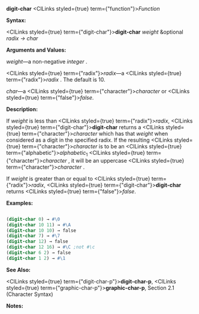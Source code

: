 **digit-char** <ClLinks styled={true} term={"function"}><i>Function</i></ClLinks> 



**Syntax:** 



<ClLinks styled={true} term={"digit-char"}><b>digit-char</b></ClLinks> *weight* &amp;optional *radix → char* 



**Arguments and Values:** 



*weight*—a non-negative *integer* . 



<ClLinks styled={true} term={"radix"}><i>radix</i></ClLinks>—a <ClLinks styled={true} term={"radix"}><i>radix</i></ClLinks> . The default is 10. 



*char*—a <ClLinks styled={true} term={"character"}><i>character</i></ClLinks> or <ClLinks styled={true} term={"false"}><i>false</i></ClLinks>. 



**Description:** 



If *weight* is less than <ClLinks styled={true} term={"radix"}><i>radix</i></ClLinks>, <ClLinks styled={true} term={"digit-char"}><b>digit-char</b></ClLinks> returns a <ClLinks styled={true} term={"character"}><i>character</i></ClLinks> which has that *weight* when considered as a digit in the specified radix. If the resulting <ClLinks styled={true} term={"character"}><i>character</i></ClLinks> is to be an <ClLinks styled={true} term={"alphabetic"}><i>alphabetic</i></ClLinks><sub>1</sub> <ClLinks styled={true} term={"character"}><i>character</i></ClLinks> , it will be an uppercase <ClLinks styled={true} term={"character"}><i>character</i></ClLinks> . 



If *weight* is greater than or equal to <ClLinks styled={true} term={"radix"}><i>radix</i></ClLinks>, <ClLinks styled={true} term={"digit-char"}><b>digit-char</b></ClLinks> returns <ClLinks styled={true} term={"false"}><i>false</i></ClLinks>. 



**Examples:**
```lisp

(digit-char 0) → #\0 
(digit-char 10 11) → #\A 
(digit-char 10 10) → false 
(digit-char 7) → #\7 
(digit-char 12) → false 
(digit-char 12 16) → #\C ;not #\c 
(digit-char 6 2) → false 
(digit-char 1 2) → #\1 

```
**See Also:** 



<ClLinks styled={true} term={"digit-char-p"}><b>digit-char-p</b></ClLinks>, <ClLinks styled={true} term={"graphic-char-p"}><b>graphic-char-p</b></ClLinks>, Section 2.1 (Character Syntax) 



**Notes:** 



